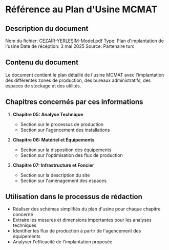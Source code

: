 # Référence au Plan d'Usine MCMAT

## Description du document
Nom du fichier: CEZAİR-YERLEŞİM-Model.pdf
Type: Plan d'implantation de l'usine
Date de réception: 3 mai 2025
Source: Partenaire turc

## Contenu du document
Le document contient le plan détaillé de l'usine MCMAT avec l'implantation des différentes zones de production, des bureaux administratifs, des espaces de stockage et des utilités.

## Chapitres concernés par ces informations
1. **Chapitre 05: Analyse Technique**
   - Section sur le processus de production
   - Section sur l'agencement des installations

2. **Chapitre 06: Matériel et Équipements**
   - Section sur la disposition des équipements
   - Section sur l'optimisation des flux de production

3. **Chapitre 07: Infrastructure et Foncier**
   - Section sur la description du site
   - Section sur l'aménagement des espaces

## Utilisation dans le processus de rédaction
- Réaliser des schémas simplifiés du plan d'usine pour chaque chapitre concerné
- Extraire les mesures et dimensions importantes pour les analyses techniques
- Identifier les flux de production à partir de l'agencement des équipements
- Analyser l'efficacité de l'implantation proposée